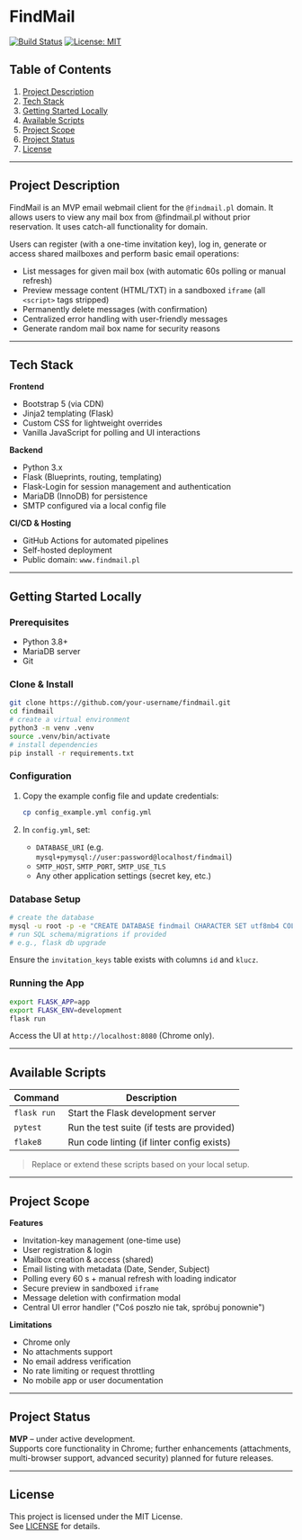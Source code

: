 # FindMail

[![Build Status](https://img.shields.io/badge/build-passing-brightgreen.svg)](#) [![License: MIT](https://img.shields.io/badge/License-MIT-blue.svg)](LICENSE)

## Table of Contents

1. [Project Description](#project-description)  
2. [Tech Stack](#tech-stack)  
3. [Getting Started Locally](#getting-started-locally)  
4. [Available Scripts](#available-scripts)  
5. [Project Scope](#project-scope)  
6. [Project Status](#project-status)  
7. [License](#license)  

---

## Project Description

FindMail is an MVP email webmail client for the `@findmail.pl` domain. 
It allows users to view any mail box from @findmail.pl without prior reservation. It uses catch-all functionality for domain.

Users can register (with a one-time invitation key), log in, generate or access shared mailboxes and perform basic email operations:  
- List messages for given mail box (with automatic 60s polling or manual refresh)  
- Preview message content (HTML/TXT) in a sandboxed `iframe` (all `<script>` tags stripped)  
- Permanently delete messages (with confirmation)  
- Centralized error handling with user-friendly messages  
- Generate random mail box name for security reasons

---

## Tech Stack

**Frontend**  
- Bootstrap 5 (via CDN)  
- Jinja2 templating (Flask)  
- Custom CSS for lightweight overrides  
- Vanilla JavaScript for polling and UI interactions  

**Backend**  
- Python 3.x  
- Flask (Blueprints, routing, templating)  
- Flask-Login for session management and authentication  
- MariaDB (InnoDB) for persistence  
- SMTP configured via a local config file  

**CI/CD & Hosting**  
- GitHub Actions for automated pipelines  
- Self-hosted deployment  
- Public domain: `www.findmail.pl`  

---

## Getting Started Locally

### Prerequisites

- Python 3.8+  
- MariaDB server  
- Git  

### Clone & Install

```bash
git clone https://github.com/your-username/findmail.git
cd findmail
# create a virtual environment
python3 -m venv .venv
source .venv/bin/activate
# install dependencies
pip install -r requirements.txt
```

### Configuration

1. Copy the example config file and update credentials:

   ```bash
   cp config_example.yml config.yml
   ```

2. In `config.yml`, set:
   - `DATABASE_URI` (e.g. `mysql+pymysql://user:password@localhost/findmail`)
   - `SMTP_HOST`, `SMTP_PORT`, `SMTP_USE_TLS`  
   - Any other application settings (secret key, etc.)

### Database Setup

```bash
# create the database
mysql -u root -p -e "CREATE DATABASE findmail CHARACTER SET utf8mb4 COLLATE utf8mb4_unicode_ci;"
# run SQL schema/migrations if provided
# e.g., flask db upgrade
```

Ensure the `invitation_keys` table exists with columns `id` and `klucz`.

### Running the App

```bash
export FLASK_APP=app
export FLASK_ENV=development
flask run
```

Access the UI at `http://localhost:8080` (Chrome only).

---

## Available Scripts

| Command               | Description                                  |
|-----------------------|----------------------------------------------|
| `flask run`           | Start the Flask development server           |
| `pytest`              | Run the test suite (if tests are provided)   |
| `flake8`              | Run code linting (if linter config exists)   |

> Replace or extend these scripts based on your local setup.

---

## Project Scope

**Features**  
- Invitation-key management (one-time use)  
- User registration & login  
- Mailbox creation & access (shared)  
- Email listing with metadata (Date, Sender, Subject)  
- Polling every 60 s + manual refresh with loading indicator  
- Secure preview in sandboxed `iframe`  
- Message deletion with confirmation modal  
- Central UI error handler ("Coś poszło nie tak, spróbuj ponownie")

**Limitations**  
- Chrome only  
- No attachments support  
- No email address verification  
- No rate limiting or request throttling  
- No mobile app or user documentation  

---

## Project Status

**MVP** – under active development.  
Supports core functionality in Chrome; further enhancements (attachments, multi-browser support, advanced security) planned for future releases.

---

## License

This project is licensed under the MIT License.  
See [LICENSE](LICENSE) for details. 